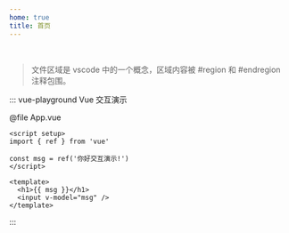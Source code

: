 ```yaml
---
home: true
title: 首页
---
```


<br />

> 文件区域是 vscode 中的一个概念，区域内容被 #region 和 #endregion 注释包围。

<HomeLink />

::: vue-playground Vue 交互演示

@file App.vue

```vue
<script setup>
import { ref } from 'vue'

const msg = ref('你好交互演示!')
</script>

<template>
  <h1>{{ msg }}</h1>
  <input v-model="msg" />
</template>
```

:::
